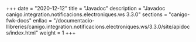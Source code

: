 +++
date        = "2020-12-12"
title       = "Javadoc"
description = "Javadoc canigo.integration.notificacions.electroniques.ws 3.3.0"
sections    = "canigo-fwk-docs"
enllac		= "/documentacio-llibreries/canigo.integration.notificacions.electroniques.ws/3.3.0/site/apidocs/index.html"
weight		= 1
+++
